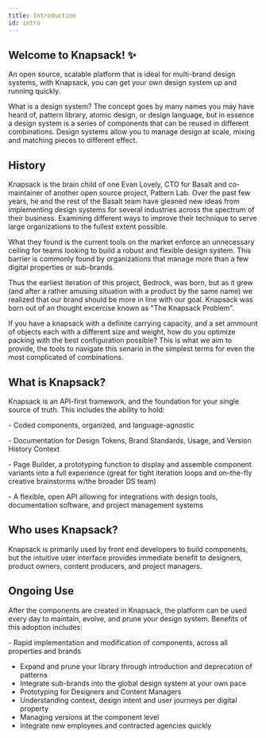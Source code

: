 ```yaml
---
title: Introduction
id: intro
---
```

## Welcome to Knapsack! ✨

An open source, scalable platform that is ideal for multi-brand design systems, with Knapsack, you can get your own design system up and running quickly.

What is a design system? The concept goes by many names you may have heard of, pattern library, atomic design, or design language, but in essence a design system is a series of components that can be reused in different combinations. Design systems allow you to manage design at scale, mixing and matching pieces to different effect.


## History

Knapsack is the brain child of one Evan Lovely, CTO for Basalt and co-maintainer of another open source project, Pattern Lab. Over the past few years, he and the rest of the Basalt team have gleaned new ideas from implementing design systems for several industries across the spectrum of their business. Examining different ways to improve their technique to serve large organizations to the fullest extent possible.

What they found is the current tools on the market enforce an unnecessary ceiling for teams looking to build a robust and flexible design system. This barrier is commonly found by organizations that manage more than a few digital properties or sub-brands. 

Thus the earliest iteration of this project, Bedrock, was born, but as it grew (and after a rather amusing situation with a product by the same name) we realized that our brand should be more in line with our goal. Knapsack was born out of an thought excercise known as "The Knapsack Problem".

If you have a knapsack with a definite carrying capacity, and a set ammount of objects each with a different size and weight, how do you optimize packing with the best configuration possible? This is what we aim to provide, the tools to navigate this senario in the simplest terms for even the most complicated of combinations.


## What is Knapsack?

Knapsack is an API-first framework, and the foundation for your single source of truth. This includes the ability to hold:

\- Coded components, organized, and language-agnostic 

\- Documentation for Design Tokens, Brand Standards, Usage, and Version History Context

\- Page Builder, a prototyping function to display and assemble component variants into a full experience (great for tight iteration loops and on-the-fly creative brainstorms w/the broader DS team)

\- A flexible, open API allowing for integrations with design tools, documentation software, and project management systems

## Who uses Knapsack?

Knapsack is primarily used by front end developers to build components, but the intuitive user interface provides immediate benefit to designers, product owners, content producers, and project managers.

## Ongoing Use

After the components are created in Knapsack, the platform can be used every day to maintain, evolve, and prune your design system. Benefits of this adoption includes:

\- Rapid implementation and modification of components, across all properties and brands
- Expand and prune your library through introduction and deprecation of patterns
- Integrate sub-brands into the global design system at your own pace
- Prototyping for Designers and Content Managers
- Understanding context, design intent and user journeys per digital property
- Managing versions at the component level
- Integrate new employees and contracted agencies quickly

